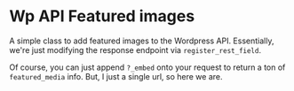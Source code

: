 # Wp API Featured images

A simple class to add featured images to the Wordpress API. Essentially, we're just modifying the response endpoint via `register_rest_field`.

Of course, you can just append `?_embed` onto your request to return a ton of `featured_media` info. But, I just a single url, so here we are.

